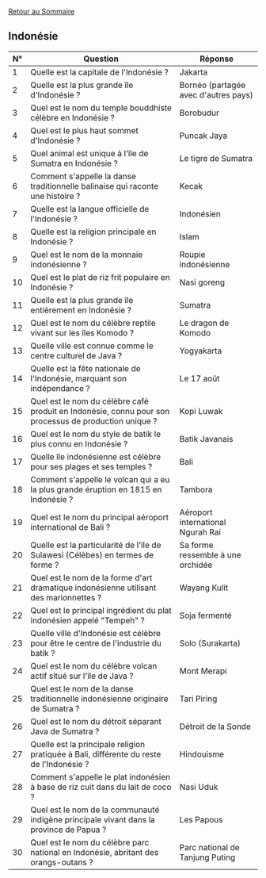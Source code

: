 [Retour au Sommaire](../Sommaire.md)

## Indonésie

| N° | Question                                                                                              | Réponse                              |
|----|-------------------------------------------------------------------------------------------------------|--------------------------------------|
| 1  | Quelle est la capitale de l'Indonésie ?                                                               | Jakarta                              |
| 2  | Quelle est la plus grande île d'Indonésie ?                                                           | Bornéo (partagée avec d'autres pays) |
| 3  | Quel est le nom du temple bouddhiste célèbre en Indonésie ?                                           | Borobudur                            |
| 4  | Quel est le plus haut sommet d'Indonésie ?                                                            | Puncak Jaya                          |
| 5  | Quel animal est unique à l'île de Sumatra en Indonésie ?                                              | Le tigre de Sumatra                  |
| 6  | Comment s'appelle la danse traditionnelle balinaise qui raconte une histoire ?                        | Kecak                                |
| 7  | Quelle est la langue officielle de l'Indonésie ?                                                      | Indonésien                           |
| 8  | Quelle est la religion principale en Indonésie ?                                                      | Islam                                |
| 9  | Quel est le nom de la monnaie indonésienne ?                                                          | Roupie indonésienne                  |
| 10 | Quel est le plat de riz frit populaire en Indonésie ?                                                 | Nasi goreng                          |
| 11 | Quelle est la plus grande île entièrement en Indonésie ?                                              | Sumatra                              |
| 12 | Quel est le nom du célèbre reptile vivant sur les îles Komodo ?                                       | Le dragon de Komodo                  |
| 13 | Quelle ville est connue comme le centre culturel de Java ?                                            | Yogyakarta                           |
| 14 | Quelle est la fête nationale de l'Indonésie, marquant son indépendance ?                              | Le 17 août                           |
| 15 | Quel est le nom du célèbre café produit en Indonésie, connu pour son processus de production unique ? | Kopi Luwak                           |
| 16 | Quel est le nom du style de batik le plus connu en Indonésie ?                                        | Batik Javanais                       |
| 17 | Quelle île indonésienne est célèbre pour ses plages et ses temples ?                                  | Bali                                 |
| 18 | Comment s'appelle le volcan qui a eu la plus grande éruption en 1815 en Indonésie ?                   | Tambora                              |
| 19 | Quel est le nom du principal aéroport international de Bali ?                                         | Aéroport international Ngurah Rai    |
| 20 | Quelle est la particularité de l'île de Sulawesi (Célèbes) en termes de forme ?                       | Sa forme ressemble à une orchidée    |
| 21 | Quel est le nom de la forme d'art dramatique indonésienne utilisant des marionnettes ?                | Wayang Kulit                         |
| 22 | Quel est le principal ingrédient du plat indonésien appelé "Tempeh" ?                                 | Soja fermenté                        |
| 23 | Quelle ville d'Indonésie est célèbre pour être le centre de l'industrie du batik ?                    | Solo (Surakarta)                     |
| 24 | Quel est le nom du célèbre volcan actif situé sur l'île de Java ?                                     | Mont Merapi                          |
| 25 | Quel est le nom de la danse traditionnelle indonésienne originaire de Sumatra ?                       | Tari Piring                          |
| 26 | Quel est le nom du détroit séparant Java de Sumatra ?                                                 | Détroit de la Sonde                  |
| 27 | Quelle est la principale religion pratiquée à Bali, différente du reste de l'Indonésie ?              | Hindouisme                           |
| 28 | Comment s'appelle le plat indonésien à base de riz cuit dans du lait de coco ?                        | Nasi Uduk                            |
| 29 | Quel est le nom de la communauté indigène principale vivant dans la province de Papua ?               | Les Papous                           |
| 30 | Quel est le nom du célèbre parc national en Indonésie, abritant des orangs-outans ?                   | Parc national de Tanjung Puting      |
